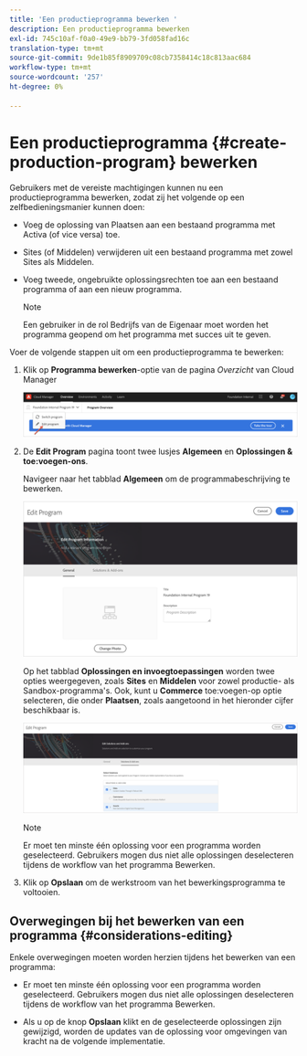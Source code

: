 ```yaml
---
title: 'Een productieprogramma bewerken '
description: Een productieprogramma bewerken
exl-id: 745c10af-f0a0-49e9-bb79-3fd058fad16c
translation-type: tm+mt
source-git-commit: 9de1b85f8909709c08cb7358414c18c813aac684
workflow-type: tm+mt
source-wordcount: '257'
ht-degree: 0%

---
```


# Een productieprogramma {#create-production-program} bewerken

Gebruikers met de vereiste machtigingen kunnen nu een productieprogramma bewerken, zodat zij het volgende op een zelfbedieningsmanier kunnen doen:

* Voeg de oplossing van Plaatsen aan een bestaand programma met Activa (of vice versa) toe.
* Sites (of Middelen) verwijderen uit een bestaand programma met zowel Sites als Middelen.
* Voeg tweede, ongebruikte oplossingsrechten toe aan een bestaand programma of aan een nieuw programma.

   >[!NOTE]
   >Een gebruiker in de rol Bedrijfs van de Eigenaar moet worden het programma geopend om het programma met succes uit te geven.

Voer de volgende stappen uit om een productieprogramma te bewerken:

1. Klik op **Programma bewerken**-optie van de pagina *Overzicht* van Cloud Manager

   ![](assets/edit-program-overview.png)

1. De **Edit Program** pagina toont twee lusjes **Algemeen** en **Oplossingen &amp; toe:voegen-ons**.

   Navigeer naar het tabblad **Algemeen** om de programmabeschrijving te bewerken.

   ![](assets/edit-program-general.png)

   Op het tabblad **Oplossingen en invoegtoepassingen** worden twee opties weergegeven, zoals **Sites** en **Middelen** voor zowel productie- als Sandbox-programma&#39;s. Ook, kunt u **Commerce** toe:voegen-op optie selecteren, die onder **Plaatsen**, zoals aangetoond in het hieronder cijfer beschikbaar is.

   ![](assets/edit-prg.png)

   >[!NOTE]
   >Er moet ten minste één oplossing voor een programma worden geselecteerd. Gebruikers mogen dus niet alle oplossingen deselecteren tijdens de workflow van het programma Bewerken.

1. Klik op **Opslaan** om de werkstroom van het bewerkingsprogramma te voltooien.


## Overwegingen bij het bewerken van een programma {#considerations-editing}

Enkele overwegingen moeten worden herzien tijdens het bewerken van een programma:

* Er moet ten minste één oplossing voor een programma worden geselecteerd. Gebruikers mogen dus niet alle oplossingen deselecteren tijdens de workflow van het programma Bewerken.

* Als u op de knop **Opslaan** klikt en de geselecteerde oplossingen zijn gewijzigd, worden de updates van de oplossing voor omgevingen van kracht na de volgende implementatie.
